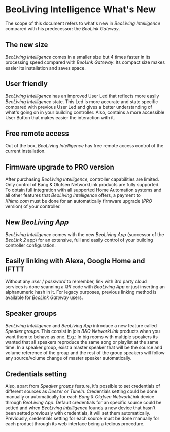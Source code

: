 # BeoLiving Intelligence What's New

The scope of this document refers to what's new in _BeoLiving Intelligence_ compared with his predecessor: the _BeoLink Gateway_. 

## The new size

_BeoLiving Intelligence_ comes in a smaller size but 4 times faster in its processing speed compared with _BeoLink Gateway_. Its compact size 
makes easier its installation and saves space.  

## User friendly

_BeoLiving Intelligence_ has an improved User Led that reflects more easily _BeoLiving Intelligence_ state. This Led is more accurate and state 
specific compared with previous User Led and gives a better understanding of what's going on in your building controller. Also, contains a more 
accessible User Button that makes easier the interaction with it.

## Free remote access

Out of the box, _BeoLiving Intelligence_ has free remote access control of the current installation.

## Firmware upgrade to PRO version

After purchasing _BeoLiving Intelligence_, controller capabilities are limited. Only control of Bang & Olufsen NetworkLink products are fully 
supported. To obtain full integration with all supported Home Automation systems and all other features that _BeoLiving Intelligence_ offers, a 
payment to _Khimo.com_ must be done for an automatically firmware upgrade (_PRO_ version) of your controller.

## New _BeoLiving App_

_BeoLiving Intelligence_ comes with the new _BeoLiving App_ (successor of the _BeoLink 2_ app) for an extensive, full and easily control of your 
building controller configuration.

## Easily linking with Alexa, Google Home and IFTTT

Without any _user_ / _password_ to remember, link with 3rd party cloud services is done scanning a _QR_ code with _BeoLiving App_ or just 
inserting an alphanumeric hash in it. For legacy purposes, previous linking method is available for _BeoLink Gateway_ users.

## Speaker groups

_BeoLiving Intelligence_ and _BeoLiving App_ introduce a new feature called _Speaker groups_. This consist in join _B&O NetworkLink_ products when
 you want them to behave as one. E.g.: In big rooms with multiple speakers its wanted that all speakers reproduce the same song or playlist at the
 same time. In a speaker group, exist a master speaker that will be the source and volume reference of the group and the rest of the group 
speakers will follow any source/volume change of master speaker automatically.

## Credentials setting

Also, apart from _Speaker groups_ feature, it's possible to set credentials of different sources as _Deezer_ or _TuneIn_. Credentials setting 
could be done manually or automatically for each _Bang & Olufsen NetworkLink_ device through _BeoLiving App_. Default credentials for an specific 
source could be setted and when _BeoLiving Intelligence_ founds a new device that hasn't been setted previously with credentials, it will set them
automatically. Previously, credentials setting for each source must be done manually for each product through its web interface being a tedious 
procedure.
